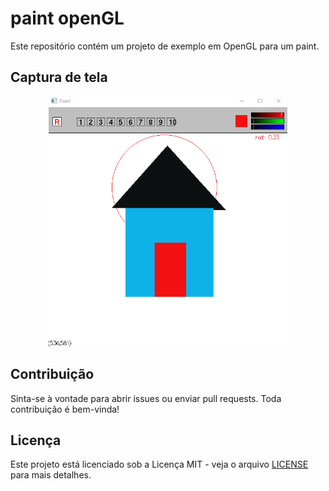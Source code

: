 # paint openGL
Este repositório contém um projeto de exemplo em OpenGL para um paint.

## Captura de tela
<div align="center">
  <img src="img/paint.png" alt="Paint img" height="400em">
</div>

## Contribuição

Sinta-se à vontade para abrir issues ou enviar pull requests. Toda contribuição é bem-vinda!

## Licença

Este projeto está licenciado sob a Licença MIT - veja o arquivo [LICENSE](LICENSE) para mais detalhes.

